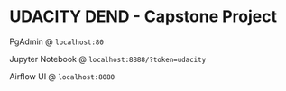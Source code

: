 # UDACITY DEND - Capstone Project

PgAdmin @ `localhost:80`

Jupyter Notebook @ `localhost:8888/?token=udacity`

Airflow UI @ `localhost:8080`